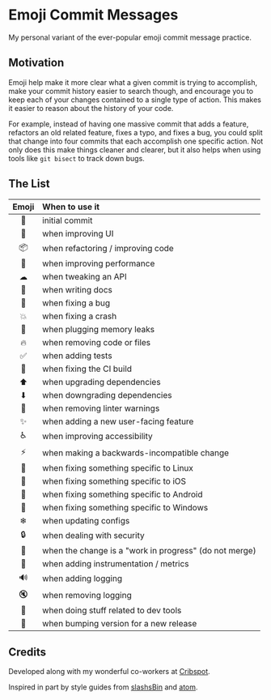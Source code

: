 # Emoji Commit Messages

My personal variant of the ever-popular emoji commit message practice.

## Motivation

Emoji help make it more clear what a given commit is trying to accomplish,
make your commit history easier to search though, and encourage you
to keep each of your changes contained to a single type of action.
This makes it easier to reason about the history of your code.

For example, instead of having one massive commit that adds a feature,
refactors an old related feature, fixes a typo, and fixes a bug,
you could split that change into four commits that each accomplish
one specific action. Not only does this make things cleaner and clearer,
but it also helps when using tools like `git bisect` to track down bugs.

## The List

| Emoji | When to use it |
|:-----:|:-------------- |
| 🎉 | initial commit |
| 🎨 | when improving UI |
| 📦 | when refactoring / improving code |
| 🐎 | when improving performance |
| ☁ | when tweaking an API |
| 📝 | when writing docs |
| 🐛 | when fixing a bug |
| 💥 | when fixing a crash |
| 🚱 | when plugging memory leaks |
| 🔥 | when removing code or files |
| ✅ | when adding tests |
| 💚 | when fixing the CI build |
| ⬆ | when upgrading dependencies |
| ⬇ | when downgrading dependencies |
| 👕 | when removing linter warnings |
| ✨ | when adding a new user-facing feature |
| ♿ | when improving accessibility |
| ⚡ | when making a backwards-incompatible change |
| 🐧 | when fixing something specific to Linux |
| 🍎 | when fixing something specific to iOS |
| 🤖 | when fixing something specific to Android |
| 🏁 | when fixing something specific to Windows |
| ❄ | when updating configs |
| 🔒 | when dealing with security |
| 🚧 | when the change is a "work in progress" (do not merge) |
| 📡 | when adding instrumentation / metrics |
| 🔊 | when adding logging |
| 🔇 | when removing logging |
| 🚀 | when doing stuff related to dev tools |
| 💎 | when bumping version for a new release |

## Credits

Developed along with my wonderful co-workers at [Cribspot](https://www.cribspot.com/).

Inspired in part by style guides from [slashsBin](https://github.com/slashsBin/styleguide-git-commit-message#suggested-emojis) and [atom](https://github.com/atom/atom/blob/master/CONTRIBUTING.md#git-commit-messages).
